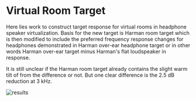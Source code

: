 # Virtual Room Target
Here lies work to construct target response for virtual rooms in headphone speaker virtualization. Basis for the new
target is Harman room target which is then modified to include the preferred frequency response changes for headphones
demonstrated in Harman over-ear headphone target or in other words Harman over-ear target minus Harman's flat
loudspeaker in  response.

It is still unclear if the Harman room target already contains the slight warm tilt of from the difference or not. But
one clear difference is the 2.5 dB reduction at 3 kHz.

![results](https://i.imgur.com/RlQ2pMm.png)